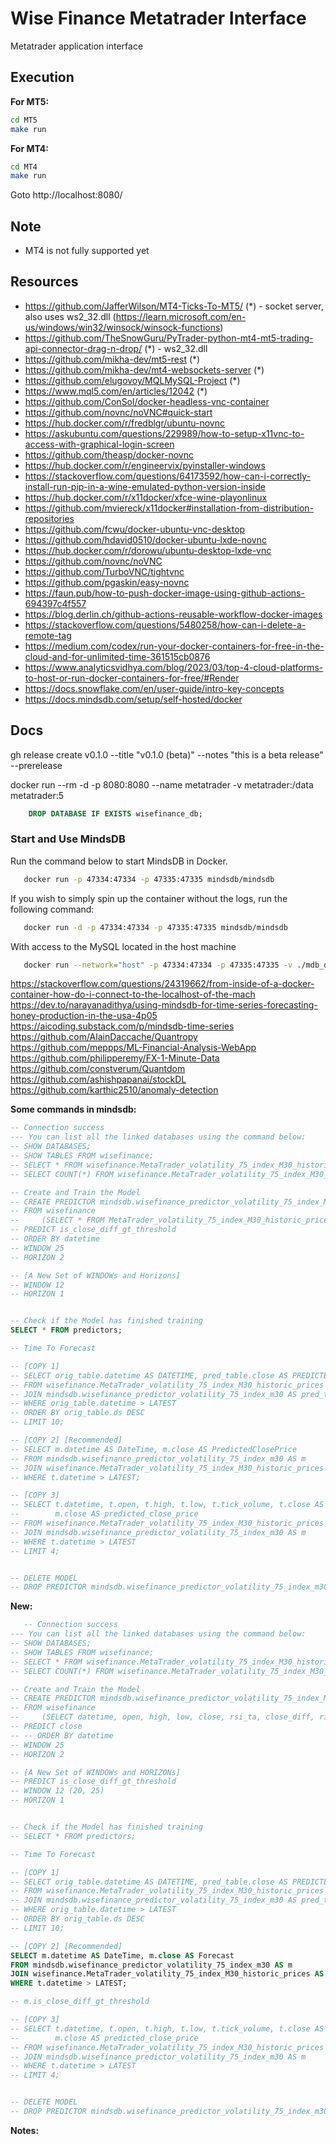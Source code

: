 # Wise Finance Metatrader Interface

Metatrader application interface

## Execution

**For MT5:**

```bash
cd MT5
make run

```

**For MT4:**

```bash
cd MT4
make run

```

Goto http://localhost:8080/

## Note

- MT4 is not fully supported yet

## Resources

- https://github.com/JafferWilson/MT4-Ticks-To-MT5/ (*) - socket server, also uses ws2_32.dll (https://learn.microsoft.com/en-us/windows/win32/winsock/winsock-functions)
- https://github.com/TheSnowGuru/PyTrader-python-mt4-mt5-trading-api-connector-drag-n-drop/ (*) - ws2_32.dll
- https://github.com/mikha-dev/mt5-rest (*)
- https://github.com/mikha-dev/mt4-websockets-server (*)
- https://github.com/elugovoy/MQLMySQL-Project (*)
- https://www.mql5.com/en/articles/12042 (*)
- https://github.com/ConSol/docker-headless-vnc-container
- https://github.com/novnc/noVNC#quick-start
- https://hub.docker.com/r/fredblgr/ubuntu-novnc
- https://askubuntu.com/questions/229989/how-to-setup-x11vnc-to-access-with-graphical-login-screen
- https://github.com/theasp/docker-novnc
- https://hub.docker.com/r/engineervix/pyinstaller-windows
- https://stackoverflow.com/questions/64173592/how-can-i-correctly-install-run-pip-in-a-wine-emulated-python-version-inside
- https://hub.docker.com/r/x11docker/xfce-wine-playonlinux
- https://github.com/mviereck/x11docker#installation-from-distribution-repositories
- https://github.com/fcwu/docker-ubuntu-vnc-desktop
- https://github.com/hdavid0510/docker-ubuntu-lxde-novnc
- https://hub.docker.com/r/dorowu/ubuntu-desktop-lxde-vnc
- https://github.com/novnc/noVNC
- https://github.com/TurboVNC/tightvnc
- https://github.com/pgaskin/easy-novnc
- https://faun.pub/how-to-push-docker-image-using-github-actions-694397c4f557
- https://blog.derlin.ch/github-actions-reusable-workflow-docker-images
- https://stackoverflow.com/questions/5480258/how-can-i-delete-a-remote-tag
- https://medium.com/codex/run-your-docker-containers-for-free-in-the-cloud-and-for-unlimited-time-361515cb0876
- https://www.analyticsvidhya.com/blog/2023/03/top-4-cloud-platforms-to-host-or-run-docker-containers-for-free/#Render
- https://docs.snowflake.com/en/user-guide/intro-key-concepts
- https://docs.mindsdb.com/setup/self-hosted/docker

## Docs

gh release create v0.1.0 --title "v0.1.0 (beta)" --notes "this is a beta release" --prerelease

docker run --rm -d -p 8080:8080 --name metatrader -v metatrader:/data metatrader:5

```sql
    DROP DATABASE IF EXISTS wisefinance_db;
```

### Start and Use MindsDB

Run the command below to start MindsDB in Docker.

```bash
   docker run -p 47334:47334 -p 47335:47335 mindsdb/mindsdb
```

If you wish to simply spin up the container without the logs, run the following command:
```bash
   docker run -d -p 47334:47334 -p 47335:47335 mindsdb/mindsdb
```

With access to the MySQL located in the host machine 
```bash
   docker run --network="host" -p 47334:47334 -p 47335:47335 -v ./mdb_data:/root/mdb_storage mindsdb/mindsdb
```

https://stackoverflow.com/questions/24319662/from-inside-of-a-docker-container-how-do-i-connect-to-the-localhost-of-the-mach
https://dev.to/narayanadithya/using-mindsdb-for-time-series-forecasting-honey-production-in-the-usa-4p05
https://aicoding.substack.com/p/mindsdb-time-series
https://github.com/AlainDaccache/Quantropy
https://github.com/meppps/ML-Financial-Analysis-WebApp
https://github.com/philipperemy/FX-1-Minute-Data
https://github.com/constverum/Quantdom
https://github.com/ashishpapanai/stockDL
https://github.com/karthic2510/anomaly-detection

**Some commands in mindsdb:**
```sql
-- Connection success
--- You can list all the linked databases using the command below:
-- SHOW DATABASES;
-- SHOW TABLES FROM wisefinance;
-- SELECT * FROM wisefinance.MetaTrader_volatility_75_index_M30_historic_prices LIMIT 10;
-- SELECT COUNT(*) FROM wisefinance.MetaTrader_volatility_75_index_M30_historic_prices;

-- Create and Train the Model
-- CREATE PREDICTOR mindsdb.wisefinance_predictor_volatility_75_index_M30
-- FROM wisefinance
--     (SELECT * FROM MetaTrader_volatility_75_index_M30_historic_prices)
-- PREDICT is_close_diff_gt_threshold
-- ORDER BY datetime
-- WINDOW 25
-- HORIZON 2

-- [A New Set of WINDOWs and Horizons]
-- WINDOW 12
-- HORIZON 1


-- Check if the Model has finished training
SELECT * FROM predictors;

-- Time To Forecast

-- [COPY 1]
-- SELECT orig_table.datetime AS DATETIME, pred_table.close AS PREDICTED_CLOSE, orig_table.close AS ACTUAL_CLOSE 
-- FROM wisefinance.MetaTrader_volatility_75_index_M30_historic_prices AS orig_table 
-- JOIN mindsdb.wisefinance_predictor_volatility_75_index_m30 AS pred_table 
-- WHERE orig_table.datetime > LATEST
-- ORDER BY orig_table.ds DESC 
-- LIMIT 10;

-- [COPY 2] [Recommended]
-- SELECT m.datetime AS DateTime, m.close AS PredictedClosePrice
-- FROM mindsdb.wisefinance_predictor_volatility_75_index_m30 AS m 
-- JOIN wisefinance.MetaTrader_volatility_75_index_M30_historic_prices AS t
-- WHERE t.datetime > LATEST;

-- [COPY 3]
-- SELECT t.datetime, t.open, t.high, t.low, t.tick_volume, t.close AS actual_close_price,
--        m.close AS predicted_close_price
-- FROM wisefinance.MetaTrader_volatility_75_index_M30_historic_prices AS t
-- JOIN mindsdb.wisefinance_predictor_volatility_75_index_m30 AS m
-- WHERE t.datetime > LATEST
-- LIMIT 4;


-- DELETE MODEL
-- DROP PREDICTOR mindsdb.wisefinance_predictor_volatility_75_index_m30;
```

**New:**
```sql
   -- Connection success
--- You can list all the linked databases using the command below:
-- SHOW DATABASES;
-- SHOW TABLES FROM wisefinance;
-- SELECT * FROM wisefinance.MetaTrader_volatility_75_index_M30_historic_prices LIMIT 10;
-- SELECT COUNT(*) FROM wisefinance.MetaTrader_volatility_75_index_M30_historic_prices;

-- Create and Train the Model
-- CREATE PREDICTOR mindsdb.wisefinance_predictor_volatility_75_index_M30
-- FROM wisefinance
--     (SELECT datetime, open, high, low, close, rsi_ta, close_diff, rise_above_threshold, fall_below_threshold FROM MetaTrader_volatility_75_index_M30_historic_prices)
-- PREDICT close  
-- -- ORDER BY datetime
-- WINDOW 25
-- HORIZON 2

-- [A New Set of WINDOWs and HORIZONs]
-- PREDICT is_close_diff_gt_threshold
-- WINDOW 12 (20, 25)
-- HORIZON 1


-- Check if the Model has finished training
-- SELECT * FROM predictors;

-- Time To Forecast

-- [COPY 1]
-- SELECT orig_table.datetime AS DATETIME, pred_table.close AS PREDICTED_CLOSE, orig_table.close AS ACTUAL_CLOSE 
-- FROM wisefinance.MetaTrader_volatility_75_index_M30_historic_prices AS orig_table 
-- JOIN mindsdb.wisefinance_predictor_volatility_75_index_m30 AS pred_table 
-- WHERE orig_table.datetime > LATEST
-- ORDER BY orig_table.ds DESC 
-- LIMIT 10;

-- [COPY 2] [Recommended]
SELECT m.datetime AS DateTime, m.close AS Forecast
FROM mindsdb.wisefinance_predictor_volatility_75_index_m30 AS m 
JOIN wisefinance.MetaTrader_volatility_75_index_M30_historic_prices AS t
WHERE t.datetime > LATEST;

-- m.is_close_diff_gt_threshold

-- [COPY 3]
-- SELECT t.datetime, t.open, t.high, t.low, t.tick_volume, t.close AS actual_close_price,
--        m.close AS predicted_close_price
-- FROM wisefinance.MetaTrader_volatility_75_index_M30_historic_prices AS t
-- JOIN mindsdb.wisefinance_predictor_volatility_75_index_m30 AS m
-- WHERE t.datetime > LATEST
-- LIMIT 4;


-- DELETE MODEL
-- DROP PREDICTOR mindsdb.wisefinance_predictor_volatility_75_index_m30;
```

**Notes:**
```txt

```

